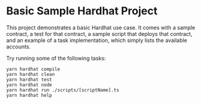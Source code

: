 # Basic Sample Hardhat Project

This project demonstrates a basic Hardhat use case. It comes with a sample contract, a test for that contract, a sample script that deploys that contract, and an example of a task implementation, which simply lists the available accounts.

Try running some of the following tasks:

```shell
yarn hardhat compile
yarn hardhat clean
yarn hardhat test
yarn hardhat node
yarn hardhat run ./scripts/[scriptName].ts
yarn hardhat help
```
